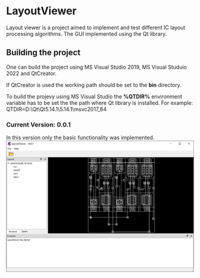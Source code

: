 # LayoutViewer
Layout viewer is a project aimed to implement and test different IC layout processing algorithms.
The GUI implemented using the Qt library.

## Building the project
One can build the project using MS Visual Studio 2019, MS Visual Studuio 2022 and QtCreator.


If QtCreator is used the working path should be set to the **bin** directory.

To build the projevy using MS Visual Studio the **%QTDIR%** environment variable has to be set the the path where Qt library is installed. For example: QTDIR=D:\Qt\Qt5.14.1\5.14.1\msvc2017_64

### Current Version: 0.0.1
In this version only the basic functionality was implemented.
 ![v.0.0.1](https://github.com/TopGun-DICD/LayoutViewer/blob/main/resources/git/LayoutViewer_0.0.1.png)

